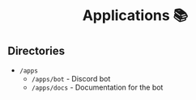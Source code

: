 <div align="center">

# Applications 📚

</div>

## Directories

- `/apps`
  - `/apps/bot` - Discord bot
  - `/apps/docs` - Documentation for the bot
